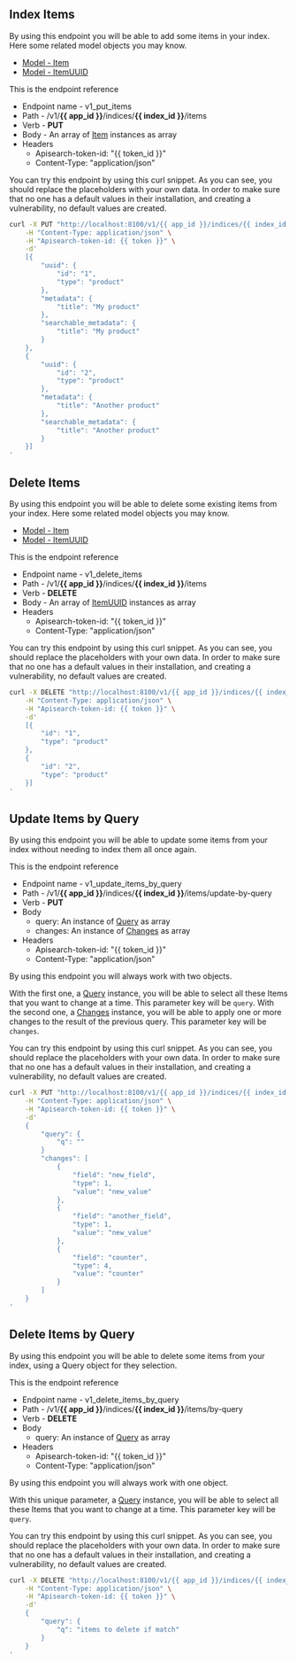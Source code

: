 ## Index Items

By using this endpoint you will be able to add some items in your index.
Here some related model objects you may know.

- [Model - Item](/model.html#item)
- [Model - ItemUUID](/model.html#itemuuid)

This is the endpoint reference

- Endpoint name - v1_put_items
- Path - /v1/**{{ app_id }}**/indices/**{{ index_id }}**/items
- Verb - **PUT**
- Body - An array of [Item](/model.html#item) instances as array
- Headers
    - Apisearch-token-id: "{{ token_id }}"
    - Content-Type: "application/json"

You can try this endpoint by using this curl snippet. As you can see, you should
replace the placeholders with your own data. In order to make sure that no one
has a default values in their installation, and creating a vulnerability, no
default values are created.

```bash
curl -X PUT "http://localhost:8100/v1/{{ app_id }}/indices/{{ index_id }}/items" \
    -H "Content-Type: application/json" \
    -H "Apisearch-token-id: {{ token }}" \
    -d'
    [{
        "uuid": {
            "id": "1",
            "type": "product"
        },
        "metadata": {
            "title": "My product"
        },
        "searchable_metadata": {
            "title": "My product"
        }
    },
    {
        "uuid": {
            "id": "2",
            "type": "product"
        },
        "metadata": {
            "title": "Another product"
        },
        "searchable_metadata": {
            "title": "Another product"
        }
    }]
'
```

## Delete Items

By using this endpoint you will be able to delete some existing items from your
index. Here some related model objects you may know.

- [Model - Item](/model.html#item)
- [Model - ItemUUID](/model.html#itemuuid)

This is the endpoint reference

- Endpoint name - v1_delete_items
- Path - /v1/**{{ app_id }}**/indices/**{{ index_id }}**/items
- Verb - **DELETE**
- Body - An array of [ItemUUID](/model.html#itemuuid) instances as array
- Headers
    - Apisearch-token-id: "{{ token_id }}"
    - Content-Type: "application/json"

You can try this endpoint by using this curl snippet. As you can see, you should
replace the placeholders with your own data. In order to make sure that no one
has a default values in their installation, and creating a vulnerability, no
default values are created.

```bash
curl -X DELETE "http://localhost:8100/v1/{{ app_id }}/indices/{{ index_id }}/items" \
    -H "Content-Type: application/json" \
    -H "Apisearch-token-id: {{ token }}" \
    -d'
    [{
        "id": "1",
        "type": "product"
    },
    {
        "id": "2",
        "type": "product"
    }]
'
```

## Update Items by Query

By using this endpoint you will be able to update some items from your index
without needing to index them all once again. 

This is the endpoint reference

- Endpoint name - v1_update_items_by_query
- Path - /v1/**{{ app_id }}**/indices/**{{ index_id }}**/items/update-by-query
- Verb - **PUT**
- Body 
    - query: An instance of [Query](/model.html#query) as array
    - changes: An instance of [Changes](/model.html#changes) as array
- Headers
    - Apisearch-token-id: "{{ token_id }}"
    - Content-Type: "application/json"
    
By using this endpoint you will always work with two objects.

With the first one, a [Query](/model.html#query) instance, you
will be able to select all these Items that you want to change at a time. This
parameter key will be `query`. With the second one, a 
[Changes](/model.html#changes) instance, you will be able to apply 
one or more changes to the result of the previous query. This parameter key will 
be `changes`.

You can try this endpoint by using this curl snippet. As you can see, you should
replace the placeholders with your own data. In order to make sure that no one
has a default values in their installation, and creating a vulnerability, no
default values are created.

```bash
curl -X PUT "http://localhost:8100/v1/{{ app_id }}/indices/{{ index_id }}/items/update-by-query" \
    -H "Content-Type: application/json" \
    -H "Apisearch-token-id: {{ token }}" \
    -d'
    {
        "query": {
            "q": ""
        }
        "changes": [
            {
                "field": "new_field",
                "type": 1,
                "value": "new_value"
            },
            {
                "field": "another_field",
                "type": 1,
                "value": "new_value"
            },
            {
                "field": "counter",
                "type": 4,
                "value": "counter"
            }
        ]
    }
'
```

## Delete Items by Query

By using this endpoint you will be able to delete some items from your index,
using a Query object for they selection.

This is the endpoint reference

- Endpoint name - v1_delete_items_by_query
- Path - /v1/**{{ app_id }}**/indices/**{{ index_id }}**/items/by-query
- Verb - **DELETE**
- Body 
    - query: An instance of [Query](/model.html#query) as array
- Headers
    - Apisearch-token-id: "{{ token_id }}"
    - Content-Type: "application/json"
    
By using this endpoint you will always work with one object.

With this unique parameter, a [Query](/model.html#query) instance, you
will be able to select all these Items that you want to change at a time. This
parameter key will be `query`.

You can try this endpoint by using this curl snippet. As you can see, you should
replace the placeholders with your own data. In order to make sure that no one
has a default values in their installation, and creating a vulnerability, no
default values are created.

```bash
curl -X DELETE "http://localhost:8100/v1/{{ app_id }}/indices/{{ index_id }}/items/by-query" \
    -H "Content-Type: application/json" \
    -H "Apisearch-token-id: {{ token }}" \
    -d'
    {
        "query": {
            "q": "items to delete if match"
        }
    }
'
```